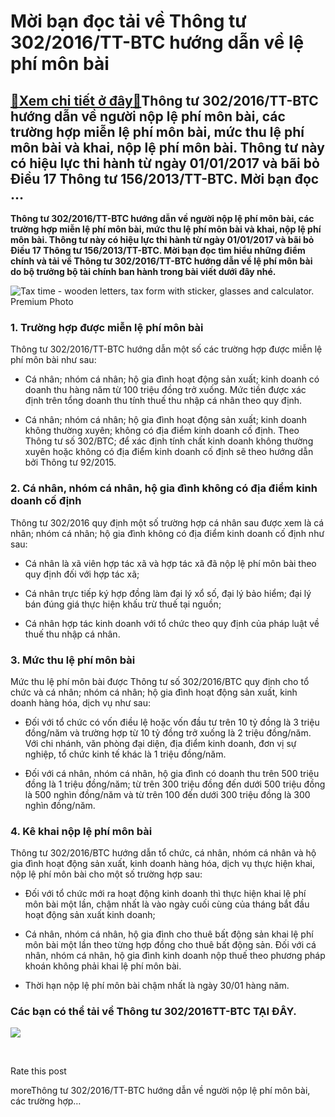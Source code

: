 Mời bạn đọc tải về Thông tư 302/2016/TT-BTC hướng dẫn về lệ phí môn bài
=======================================================================

[:gift:Xem chi tiết ở đây:gift:](https://hddtvn.com/moi-ban-doc-tai-ve-thong-tu-302-2016-tt-btc-huong-dan-ve-le-phi-mon-bai/)Thông tư 302/2016/TT-BTC hướng dẫn về người nộp lệ phí môn bài, các trường hợp miễn lệ phí môn bài, mức thu lệ phí môn bài và khai, nộp lệ phí môn bài. Thông tư này có hiệu lực thi hành từ ngày 01/01/2017 và bãi bỏ Điều 17 Thông tư 156/2013/TT-BTC. Mời bạn đọc …
----------------------------------------------------------------------------------------------------------------------------------------------------------------------------------------------------------------------------------------------------------------------

**Thông tư 302/2016/TT-BTC hướng dẫn về người nộp lệ phí môn bài, các trường hợp miễn lệ phí môn bài, mức thu lệ phí môn bài và khai, nộp lệ phí môn bài. Thông tư này có hiệu lực thi hành từ ngày 01/01/2017 và bãi bỏ Điều 17 Thông tư 156/2013/TT-BTC. Mời bạn đọc tìm hiểu những điểm chính và tải về Thông tư 302/2016/TT-BTC hướng dẫn về lệ phí môn bài do bộ trưởng bộ tài chính ban hành trong bài viết dưới đây nhé.**


![Tax time - wooden letters, tax form with sticker, glasses and calculator. Premium Photo](https://hddtvn.com/wp-content/uploads/2021/01/tax-time-wooden-letters-tax-form-with-sticker-glasses-calculator_130153-485.jpg)


### 1. Trường hợp được miễn lệ phí môn bài


Thông tư 302/2016/TT-BTC hướng dẫn một số các trường hợp được miễn lệ phí môn bài như sau:




* Cá nhân; nhóm cá nhân; hộ gia đình hoạt động sản xuất; kinh doanh có doanh thu hàng năm từ 100 triệu đồng trở xuống. Mức tiền được xác định trên tổng doanh thu tính thuế thu nhập cá nhân theo quy định.

* Cá nhân; nhóm cá nhân; hộ gia đình hoạt động sản xuất; kinh doanh không thường xuyên; không có địa điểm kinh doanh cố định. Theo Thông tư số 302/BTC; để xác định tính chất kinh doanh không thường xuyên hoặc không có địa điểm kinh doanh cố định sẽ theo hướng dẫn bởi Thông tư 92/2015.



### 2. Cá nhân, nhóm cá nhân, hộ gia đình không có địa điểm kinh doanh cố định


Thông tư 302/2016 quy định một số trường hợp cá nhân sau được xem là cá nhân; nhóm cá nhân; hộ gia đình không có địa điểm kinh doanh cố định như sau:




* Cá nhân là xã viên hợp tác xã và hợp tác xã đã nộp lệ phí môn bài theo quy định đối với hợp tác xã;

* Cá nhân trực tiếp ký hợp đồng làm đại lý xổ số, đại lý bảo hiểm; đại lý bán đúng giá thực hiện khấu trừ thuế tại nguồn;

* Cá nhân hợp tác kinh doanh với tổ chức theo quy định của pháp luật về thuế thu nhập cá nhân.



### 3. Mức thu lệ phí môn bài


Mức thu lệ phí môn bài được Thông tư số 302/2016/BTC quy định cho tổ chức và cá nhân; nhóm cá nhân; hộ gia đình hoạt động sản xuất, kinh doanh hàng hóa, dịch vụ như sau:




* Đối với tổ chức có vốn điều lệ hoặc vốn đầu tư trên 10 tỷ đồng là 3 triệu đồng/năm và trường hợp từ 10 tỷ đồng trở xuống là 2 triệu đồng/năm. Với chi nhánh, văn phòng đại diện, địa điểm kinh doanh, đơn vị sự nghiệp, tổ chức kinh tế khác là 1 triệu đồng/năm.

* Đối với cá nhân, nhóm cá nhân, hộ gia đình có doanh thu trên 500 triệu đồng là 1 triệu đồng/năm; từ trên 300 triệu đồng đến dưới 500 triệu đồng là 500 nghìn đồng/năm và từ trên 100 đến dưới 300 triệu đồng là 300 nghìn đồng/năm.



### 4. Kê khai nộp lệ phí môn bài


Thông tư 302/2016/BTC hướng dẫn tổ chức, cá nhân, nhóm cá nhân và hộ gia đình hoạt động sản xuất, kinh doanh hàng hóa, dịch vụ thực hiện khai, nộp lệ phí môn bài cho một số trường hợp sau:




* Đối với tổ chức mới ra hoạt động kinh doanh thì thực hiện khai lệ phí môn bài một lần, chậm nhất là vào ngày cuối cùng của tháng bắt đầu hoạt động sản xuất kinh doanh;

* Cá nhân, nhóm cá nhân, hộ gia đình cho thuê bất động sản khai lệ phí môn bài một lần theo từng hợp đồng cho thuê bất động sản. Đối với cá nhân, nhóm cá nhân, hộ gia đình kinh doanh nộp thuế theo phương pháp khoán không phải khai lệ phí môn bài.

* Thời hạn nộp lệ phí môn bài chậm nhất là ngày 30/01 hàng năm.



### Các bạn có thể tải về Thông tư 302/2016TT-BTC **TẠI ĐÂY**.


![](https://hddtvn.com/wp-content/uploads/2021/01/21-2.png)


 








































Rate this post


moreThông tư 302/2016/TT-BTC hướng dẫn về người nộp lệ phí môn bài, các trường hợp…

